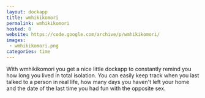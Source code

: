 ```yaml
---
layout: dockapp
title: wmhikikomori
permalink: wmhikikomori
hosted: 0
website: https://code.google.com/archive/p/wmhikikomori/
images:
 - wmhikikomori.png
categories: time
---
```

With wmhikikomori you get a nice little dockapp to constantly remind you how
long you lived in total isolation.  You can easily keep track when you last
talked to a person in real life, how many days you haven't left your home and
the date of the last time you had fun with the opposite sex.
